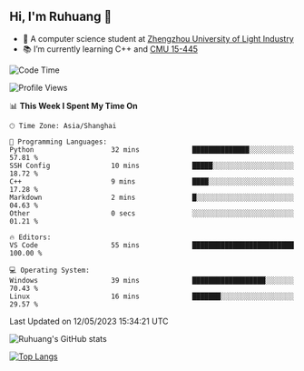 ## Hi, I'm Ruhuang 👋

- :school: A computer science student at [Zhengzhou University of Light Industry](http://www.zzuli.edu.cn/)
- :books: I’m currently learning C++ and [CMU 15-445](https://15445.courses.cs.cmu.edu/fall2022/)

<!--START_SECTION:waka-->
![Code Time](http://img.shields.io/badge/Code%20Time-43%20hrs%2013%20mins-blue)

![Profile Views](http://img.shields.io/badge/Profile%20Views-36-blue)

📊 **This Week I Spent My Time On** 

```text
🕑︎ Time Zone: Asia/Shanghai

💬 Programming Languages: 
Python                   32 mins             ██████████████░░░░░░░░░░░   57.81 % 
SSH Config               10 mins             █████░░░░░░░░░░░░░░░░░░░░   18.72 % 
C++                      9 mins              ████░░░░░░░░░░░░░░░░░░░░░   17.28 % 
Markdown                 2 mins              █░░░░░░░░░░░░░░░░░░░░░░░░   04.63 % 
Other                    0 secs              ░░░░░░░░░░░░░░░░░░░░░░░░░   01.21 % 

🔥 Editors: 
VS Code                  55 mins             █████████████████████████   100.00 % 

💻 Operating System: 
Windows                  39 mins             ██████████████████░░░░░░░   70.43 % 
Linux                    16 mins             ███████░░░░░░░░░░░░░░░░░░   29.57 % 
```


 Last Updated on 12/05/2023 15:34:21 UTC
<!--END_SECTION:waka-->

![Ruhuang's GitHub stats](https://github-readme-stats.vercel.app/api?username=ruhuang2001&count_private=true&hide_title=true&show_icons=true&theme=vue)

[![Top Langs](https://github-readme-stats.vercel.app/api/top-langs/?username=ruhuang2001&layout=compact)](https://github.com/anuraghazra/github-readme-stats)
